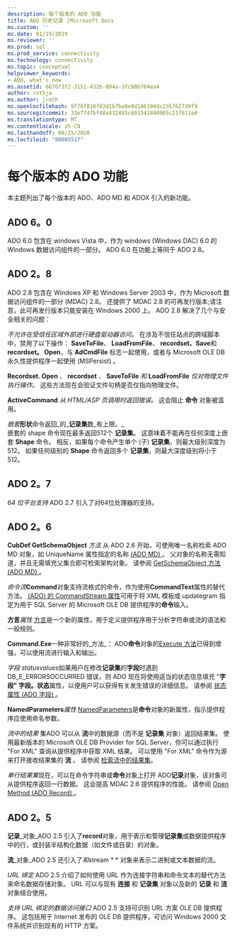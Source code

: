 ```yaml
---
description: 每个版本的 ADO 功能
title: ADO 历史记录 |Microsoft Docs
ms.custom: ''
ms.date: 01/19/2019
ms.reviewer: ''
ms.prod: sql
ms.prod_service: connectivity
ms.technology: connectivity
ms.topic: conceptual
helpviewer_keywords:
- ADO, what's new
ms.assetid: 667673f2-3151-432b-894a-3fc60b704ea4
author: rothja
ms.author: jroth
ms.openlocfilehash: 9f76f816f03d1b7ba8e8d186104dc235762739f9
ms.sourcegitcommit: 33e774fbf48a432485c601541840905c21f613a0
ms.translationtype: MT
ms.contentlocale: zh-CN
ms.lasthandoff: 08/25/2020
ms.locfileid: "88805517"
---
```

# <a name="ado-features-for-each-release"></a>每个版本的 ADO 功能

本主题列出了每个版本的 ADO、ADO MD 和 ADOX 引入的新功能。

## <a name="ado-60"></a>ADO 6。0

ADO 6.0 包含在 windows Vista 中，作为 windows (Windows DAC) 6.0 的 Windows 数据访问组件的一部分。 ADO 6.0 在功能上等同于 ADO 2.8。

## <a name="ado-28"></a>ADO 2。8

ADO 2.8 包含在 Windows XP 和 Windows Server 2003 中，作为 Microsoft 数据访问组件的一部分 (MDAC) 2.8。 还提供了 MDAC 2.8 的可再发行版本;请注意，此可再发行版本只能安装在 Windows 2000 上。 ADO 2.8 解决了几个与安全相关的问题：

*不允许在受信任区域外部进行硬盘驱动器访问。*
在涉及不信任站点的跨域脚本中，禁用了以下操作： **SaveToFile**、 **LoadFromFile**、 **recordset、Save**和 **recordset。 Open**，与 **AdCmdFile** 标志一起使用，或者与 Microsoft OLE DB 永久性提供程序一起使用 (MSPersist) 。

**Recordset. Open** _、_  **recordset** _、_  **SaveToFile** _和_  **LoadFromFile**  _仅对物理文件执行操作。_
这些方法现在会验证文件句柄是否仅指向物理文件。

**ActiveCommand**  _从 HTML/ASP 页调用时返回错误。_
这会阻止 **命令** 对象被滥用。

_嵌套_**形状**命令返回_的_**记录集**数_有上限。_        
嵌套的 shape 命令现在最多返回512个 **记录集**。 这意味着不能再在任何深度上嵌套 **Shape** 命令。 相反，如果每个命令产生单个 (子) **记录集**，则最大级别深度为512。 如果任何级别的 **Shape** 命令返回多个 **记录集**，则最大深度级别将小于512。

## <a name="ado-27"></a>ADO 2。7

*64 位平台支持* ADO 2.7 引入了对64位处理器的支持。

## <a name="ado-26"></a>ADO 2。6

**CubDef GetSchemaObject**  _方法_ 从 ADO 2.6 开始，可使用唯一名称检索 ADO MD 对象，如 UniqueName 属性指定的名称 [ (ADO MD) ](../reference/ado-md-api/uniquename-property-ado-md.md)。 父对象的名称无需知道，并且无需填充父集合即可检索架构对象。 请参阅 [GetSchemaObject 方法 (ADO MD) ](../reference/ado-md-api/getschemaobject-method-ado-md.md)。

*命令流***Command**对象支持流格式的命令，作为使用**CommandText**属性的替代方法。 [ (ADO) 的 CommandStream 属性](../reference/ado-api/commandstream-property-ado.md)可用于将 XML 模板或 updategram 指定为用于 SQL Server 的 Microsoft OLE DB 提供程序的**命令**输入。

**方言**_属性_ 
 [方言](../reference/ado-api/dialect-property.md)是一个新的属性，用于定义提供程序用于分析字符串或流的语法和一般规则。  

**Command.Exe**一种非常好的_方法_： ADO**命令**对象的[Execute 方法](../reference/ado-api/execute-method-ado-command.md)已得到增强，可以使用流进行输入和输出。  

*字段 statusvalues*如果用户在修改**记录集**的**字段**时遇到 DB_E_ERRORSOCCURRED 错误，则 ADO 现在将使用适当的状态信息填充 "**字段" 字段。状态**属性，以便用户可以获得有关发生错误的详细信息。 请参阅 [状态属性 (ADO 字段) ](../reference/ado-api/status-property-ado-field.md)。

**NamedParameters**_属性_ 
 [NamedParameters](../reference/ado-api/namedparameters-property-ado.md)是**命令**对象的新属性，指示提供程序应使用命名参数。  

*流中的结果* 集ADO 可以从 **流**中的数据源（而不是 **记录集** 对象）返回结果集。 使用最新版本的 Microsoft OLE DB Provider for SQL Server，你可以通过执行 "For XML" 查询从提供程序中获取 XML 结果。 可以使用 "For XML" 命令作为源来打开接收结果集的 **流** 。 请参阅 [检索流中的结果集](./data/retrieving-resultsets-into-streams.md)。

*单行结果集*现在，可以在命令字符串或**命令**对象上打开 ADO**记录**对象，该对象可从提供程序返回一行数据。 这会提高 MDAC 2.6 提供程序的性能。 请参阅 [Open Method (ADO Record) ](../reference/ado-api/open-method-ado-record.md)。

## <a name="ado-25"></a>ADO 2。5

**记录**_对象_ADO 2.5 引入了**record**对象，用于表示和管理**记录集**或数据提供程序中的行，或封装半结构化数据（如文件或目录）的对象。

**流**_对象_ADO 2.5 还引入了*和*stream * * 对象来表示二进制或文本数据的流。

*URL 绑定* ADO 2.5 介绍了如何使用 URL 作为连接字符串和命令文本的替代方法来命名数据存储对象。 URL 可以与现有 **连接** 和 **记录集** 对象以及新的 **记录** 和 **流** 对象结合使用。

*支持 URL 绑定的数据访问接口* ADO 2.5 支持可识别 URL 方案 OLE DB 提供程序。 这包括用于 Internet 发布的 OLE DB 提供程序，可访问 Windows 2000 文件系统并识别现有的 HTTP 方案。
